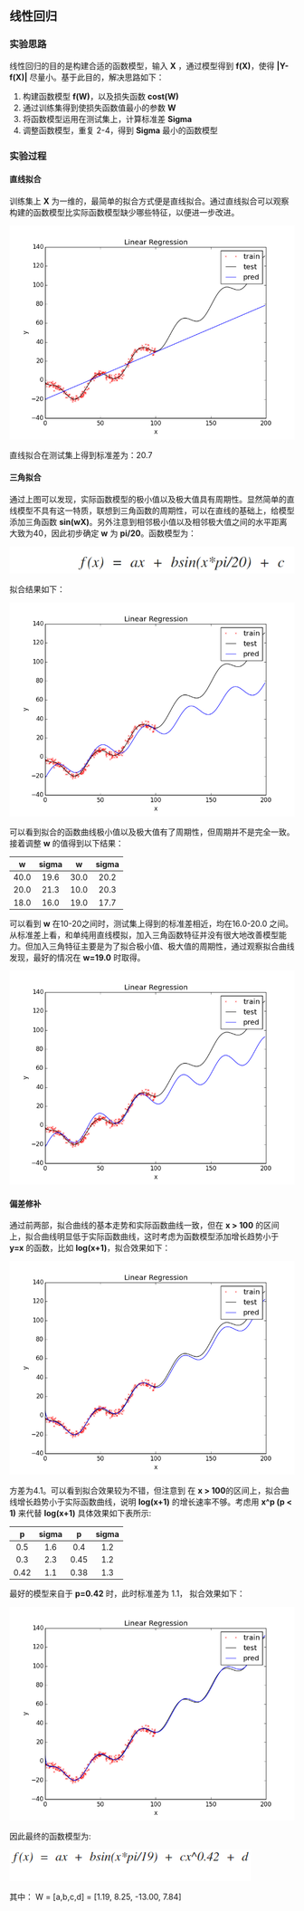 ## 线性回归  
### 实验思路
线性回归的目的是构建合适的函数模型，输入 **X** ，通过模型得到 **f(X)**，使得 **|Y-f(X)|** 尽量小。基于此目的，解决思路如下：  
  
  1. 构建函数模型 **f(W)**，以及损失函数  **cost(W)**
  2. 通过训练集得到使损失函数值最小的参数 **W**  
  3. 将函数模型运用在测试集上，计算标准差 **Sigma**  
  4. 调整函数模型，重复 2-4，得到 **Sigma** 最小的函数模型  
  
### 实验过程 
#### 直线拟合 
训练集上 **X** 为一维的，最简单的拟合方式便是直线拟合。通过直线拟合可以观察构建的函数模型比实际函数模型缺少哪些特征，以便进一步改进。  

![](images/linear1.png)   
 
直线拟合在测试集上得到标准差为：20.7
#### 三角拟合  
通过上图可以发现，实际函数模型的极小值以及极大值具有周期性。显然简单的直线模型不具有这一特质，联想到三角函数的周期性，可以在直线的基础上，给模型添加三角函数 **sin(wX)**。另外注意到相邻极小值以及相邻极大值之间的水平距离大致为40，因此初步确定 **w** 为 **pi/20**。函数模型为：  
 
![](images/sin.png)  

拟合结果如下：  
  
![](images/sin20.png)  

可以看到拟合的函数曲线极小值以及极大值有了周期性，但周期并不是完全一致。接着调整 **w** 的值得到以下结果：  
  
|w        | sigma  |w       | sigma  |
|:------: |:------:|:------:|:------:|
|40.0     | 19.6   |30.0    |20.2    |
|20.0     |21.3    |10.0    |20.3    |
|18.0     |16.0    |19.0    | 17.7   |
可以看到 **w** 在10-20之间时，测试集上得到的标准差相近，均在16.0-20.0 之间。从标准差上看，和单纯用直线模拟，加入三角函数特征并没有很大地改善模型能力。但加入三角特征主要是为了拟合极小值、极大值的周期性，通过观察拟合曲线发现，最好的情况在 **w=19.0** 时取得。  

![](images/sin19.png)

#### 偏差修补  
通过前两部，拟合曲线的基本走势和实际函数曲线一致，但在 **x > 100** 的区间上，拟合曲线明显低于实际函数曲线，这时考虑为函数模型添加增长趋势小于 **y=x** 的函数，比如 **log(x+1)**，拟合效果如下：  

![](images/logsin19.png)  

方差为4.1。可以看到拟合效果较为不错，但注意到 在 **x > 100**的区间上，拟合曲线增长趋势小于实际函数曲线，说明 **log(x+1)**  的增长速率不够。考虑用 **x^p (p < 1)** 来代替  **log(x+1)** 具体效果如下表所示:  

|   p    | sigma  | p      | sigma  |
|:------:|:------:|:------:|:------:|
|0.5     |   1.6  |0.4     |   1.2  |
|0.3     |   2.3  |0.45    |   1.2  |
|0.42    |   1.1  |0.38    |   1.3  |  
最好的模型来自于 **p=0.42** 时，此时标准差为 1.1， 拟合效果如下：  

![](images/0.42sin19.png)  

因此最终的函数模型为:  

![](images/xp.png)   
 
其中：
W = [a,b,c,d] = [1.19, 8.25, -13.00, 7.84]
